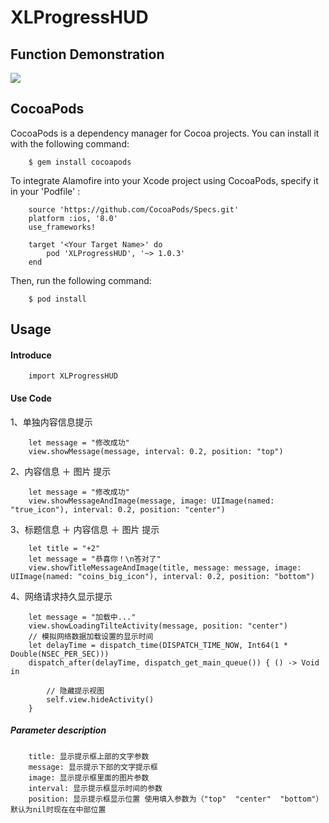 XLProgressHUD
======
Function Demonstration
-----
![](https://github.com/williamxiaolong/XLProgressHUD/blob/master/DemonstrationImages/demonstrated-icon.gif)

CocoaPods
----
CocoaPods is a dependency manager for Cocoa projects. You can install it with the following command:

        $ gem install cocoapods
        
To integrate Alamofire into your Xcode project using CocoaPods, specify it in your 'Podfile' :

        source 'https://github.com/CocoaPods/Specs.git'
        platform :ios, '8.0'
        use_frameworks!
        
        target '<Your Target Name>' do
            pod 'XLProgressHUD', '~> 1.0.3'
        end
        
Then, run the following command:

        $ pod install

Usage
----
#### Introduce

        import XLProgressHUD

#### Use Code
1、单独内容信息提示

        let message = "修改成功"
        view.showMessage(message, interval: 0.2, position: "top")
2、内容信息 ＋ 图片 提示

        let message = "修改成功"
        view.showMessageAndImage(message, image: UIImage(named: "true_icon"), interval: 0.2, position: "center")
3、标题信息 ＋ 内容信息 ＋ 图片 提示

        let title = "+2"
        let message = "恭喜你！\n答对了"
        view.showTitleMessageAndImage(title, message: message, image: UIImage(named: "coins_big_icon"), interval: 0.2, position: "bottom")
4、网络请求持久显示提示

        let message = "加载中..."
        view.showLoadingTilteActivity(message, position: "center")
        // 模拟网络数据加载设置的显示时间
        let delayTime = dispatch_time(DISPATCH_TIME_NOW, Int64(1 * Double(NSEC_PER_SEC)))
        dispatch_after(delayTime, dispatch_get_main_queue()) { () -> Void in
            
            // 隐藏提示视图
            self.view.hideActivity()
        }

##### Parameter description

        title: 显示提示框上部的文字参数
        message: 显示提示下部的文字提示框
        image: 显示提示框里面的图片参数
        interval: 显示提示框显示时间的参数
        position: 显示提示框显示位置 使用填入参数为（"top"  "center"  "bottom"） 默认为nil时现在在中部位置

